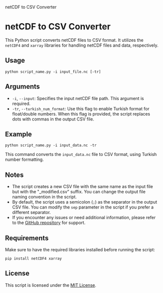 netCDF to CSV Converter

netCDF to CSV Converter
=======================

This Python script converts netCDF files to CSV format. It utilizes the `netCDF4` and `xarray` libraries for handling netCDF files and data, respectively.

Usage
-----

    python script_name.py -i input_file.nc [-tr]

Arguments
---------

*   `-i`, `--input`: Specifies the input netCDF file path. This argument is required.
*   `-tr`, `--turkish_num_format`: Use this flag to enable Turkish format for float/double numbers. When this flag is provided, the script replaces dots with commas in the output CSV file.

Example
-------

    python script_name.py -i input_data.nc -tr

This command converts the `input_data.nc` file to CSV format, using Turkish number formatting.

Notes
-----

*   The script creates a new CSV file with the same name as the input file but with the "\_modified.csv" suffix. You can change the output file naming convention in the script.
*   By default, the script uses a semicolon (`;`) as the separator in the output CSV file. You can modify the `sep` parameter in the script if you prefer a different separator.
*   If you encounter any issues or need additional information, please refer to the [GitHub repository](link_to_your_repo) for support.

Requirements
------------

Make sure to have the required libraries installed before running the script:

    pip install netCDF4 xarray

License
-------

This script is licensed under the [MIT License](link_to_license_file).
